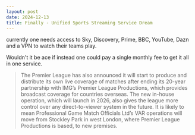 ```yaml
---
layout: post
date: 2024-12-13
title: Finally - Unified Sports Streaming Service Dream
---
```


currently one needs access to Sky, Discovery, Prime, BBC, YouTube, Dazn and a VPN to watch their teams play.

Wouldn't it be ace if instead one could pay a single monthly fee to get it all in one service.

> The Premier League has also announced it will start to produce and distribute its own live coverage of matches after ending its 20-year partnership with IMG’s Premier League Productions, which provides broadcast coverage for countries overseas.
> The new in-house operation, which will launch in 2026, also gives the league more control over any direct-to-viewer system in the future. It is likely to mean Professional Game Match Officials Ltd’s VAR operations will move from Stockley Park in west London, where Premier League Productions is based, to new premises.
